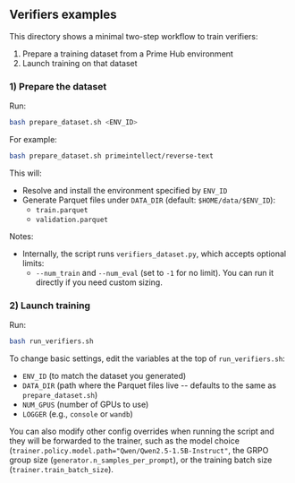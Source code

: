 ## Verifiers examples

This directory shows a minimal two-step workflow to train verifiers:

1) Prepare a training dataset from a Prime Hub environment
2) Launch training on that dataset

### 1) Prepare the dataset
Run:
```bash
bash prepare_dataset.sh <ENV_ID>
```
For example:
```bash
bash prepare_dataset.sh primeintellect/reverse-text
```
This will:
- Resolve and install the environment specified by `ENV_ID`
- Generate Parquet files under `DATA_DIR` (default: `$HOME/data/$ENV_ID`):
  - `train.parquet`
  - `validation.parquet`

Notes:
- Internally, the script runs `verifiers_dataset.py`, which accepts optional limits:
  - `--num_train` and `--num_eval` (set to `-1` for no limit). You can run it directly if you need custom sizing.

### 2) Launch training
Run:
```bash
bash run_verifiers.sh
```

To change basic settings, edit the variables at the top of `run_verifiers.sh`:
- `ENV_ID` (to match the dataset you generated)
- `DATA_DIR` (path where the Parquet files live -- defaults to the same as `prepare_dataset.sh`)
- `NUM_GPUS` (number of GPUs to use)
- `LOGGER` (e.g., `console` or `wandb`)

You can also modify other config overrides when running the script and they will be forwarded to the trainer, such as the model choice (`trainer.policy.model.path="Qwen/Qwen2.5-1.5B-Instruct"`, the GRPO group size (`generator.n_samples_per_prompt`), or the training batch size (`trainer.train_batch_size`).